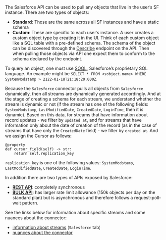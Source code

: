 The Salesforce API can be used to pull any objects that live in the user’s SF instance.
There are two types of objects:

- **Standard**: Those are the same across all SF instances and have a static schema
- **Custom**: These are specific to each user’s instance. A user creates a custom object type by creating it in the UI.
  Think of each custom object like a SQL table with a pre-defined schema. The schema of the object can be discovered through the
  [Describe](https://developer.salesforce.com/docs/atlas.en-us.api_rest.meta/api_rest/resources_sobject_describe.htm) endpoint on the API.
  Then when pulling those objects via API one expect them to conform to the schema declared by the endpoint.

To query an object, one must use [SOQL](https://developer.salesforce.com/docs/atlas.en-us.api_rest.meta/api_rest/dome_query.htm), Salesforce’s proprietary SQL language.
An example might be `SELECT * FROM <sobject.name> WHERE SystemModstamp > 2122-01-18T21:18:20.000Z`.

Because the `Salesforce` connector pulls all objects from `Salesforce` dynamically, then all streams are dynamically generated accordingly.
And at the stage of creating a schema for each stream, we understand whether the stream is dynamic or not (if the stream has one of the
following fields: `SystemModstamp`, `LastModifiedDate`, `CreatedDate`, `LoginTime`, then it is dynamic).
Based on this data, for streams that have information about record updates - we filter by `updated at`, and for streams that have information
only about the date of creation of the record (as in the case of streams that have only the `CreatedDate` field) - we filter by `created at`.
And we assign the Cursor as follows:

```
@property
def cursor_field(self) -> str:
    return self.replication_key
```

`replication_key` is one of the following values: `SystemModstamp`, `LastModifiedDate`, `CreatedDate`, `LoginTime`.

In addition there are two types of APIs exposed by Salesforce:

- **[REST API](https://developer.salesforce.com/docs/atlas.en-us.api_rest.meta/api_rest/dome_queryall.htm)**: completely synchronous
- **[BULK API](https://developer.salesforce.com/docs/atlas.en-us.api_asynch.meta/api_asynch/queries.htm)**: has larger rate limit allowance (150k objects per day on the standard plan) but is asynchronous and therefore follows a request-poll-wait pattern.

See the links below for information about specific streams and some nuances about the connector:

- [information about streams](https://docs.google.com/spreadsheets/d/1s-MAwI5d3eBlBOD8II_sZM7pw5FmZtAJsx1KJjVRFNU/edit#gid=1796337932) (`Salesforce` tab)
- [nuances about the connector](https://docs.airbyte.io/integrations/sources/salesforce)
